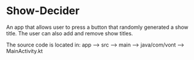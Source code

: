# Show-Decider
An app that allows user to press a button that randomly generated a show title. The user can also add and remove show titles.

The source code is located in: app --> src --> main --> java/com/vont --> MainActivity.kt
